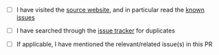 - [ ] I have visited the [source website], and in particular
  read the [known issues]
- [ ] I have searched through the [issue tracker] for duplicates
- [ ] If applicable, I have mentioned the relevant/related issue(s) in this PR

  [source website]: https://github.com/tqdm/tqdm/
  [known issues]: https://github.com/tqdm/tqdm/#faq-and-known-issues
  [issue tracker]: https://github.com/tqdm/tqdm/issues?q=
